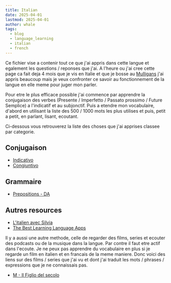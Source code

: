 ```yaml
---
title: Italian
date: 2025-04-01
lastmod: 2025-04-01
author: whale
tags:
  - blog
  - language_learning
  - italian
  - french
---
```

Ce fichier vise a contenir tout ce que j'ai appris dans cette langue et egalement les questions / reponses que j'ai. A l'heure ou j'ai cree cette page ca fait deja 4 mois que je vis en Italie et que je bosse au [Mulligans](https://mulliganspub.it/) j'ai appris beaucoup mais je veux confronter ce savoir au fonctionnement de la langue en elle meme pour juger mon parler.

Pour etre le plus efficace possible j'ai commence par apprendre la conjugaison des verbes (Presente / Imperfetto / Passato prossimo / Future Semplice) a l'indicatif et au subjonctif. Puis a etendre mon vocabulaire, d'abord en utilisant la liste des 500 / 1000 mots les plus utilises et puis, petit a petit, en parlant, lisant, ecoutant.

Ci-dessous vous retrouverez la liste des choses que j'ai apprises classee par categorie.

## Conjugaison

- [Indicativo](/content/posts/Italian/Indicativo.md)
- [Congiuntivo](/content/posts/Italian/Congiuntivo.md)

## Grammaire

- [Prepositions - DA](/content/posts/italian/prepositions/Da.md)

## Autres resources

- [L'italien avec Silvia](https://www.youtube.com/@LitalienavecSilvia)
- [The Best Learning Language Apps](https://www.youtube.com/watch?v=U_SAcVGFpag)

Il y a aussi une autre methode, celle de regarder des films, series et ecouter des podcasts ou de la musique dans la langue. Par contre il faut etre actif dans l'ecoute. Je ne peux pas apprendre du vocabulaire en plus si je regarde un film en italien et en francais de la meme maniere. Donc voici des liens sur des films / series que j'ai vu et dont j'ai traduit les mots / phrases / expressions que je ne connaissais pas. 

- [M - Il Figlio del secolo](/content/posts/italian/films-series/M-il-figlio-del-secolo.md)